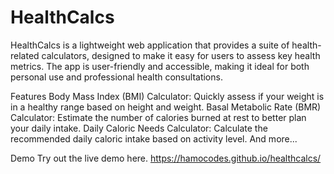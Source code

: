 # HealthCalcs

HealthCalcs is a lightweight web application that provides a suite of health-related calculators, designed to make it easy for users to assess key health metrics. The app is user-friendly and accessible, making it ideal for both personal use and professional health consultations.

Features
Body Mass Index (BMI) Calculator: Quickly assess if your weight is in a healthy range based on height and weight.
Basal Metabolic Rate (BMR) Calculator: Estimate the number of calories burned at rest to better plan your daily intake.
Daily Caloric Needs Calculator: Calculate the recommended daily caloric intake based on activity level.
And more...


Demo
Try out the live demo here.
https://hamocodes.github.io/healthcalcs/
